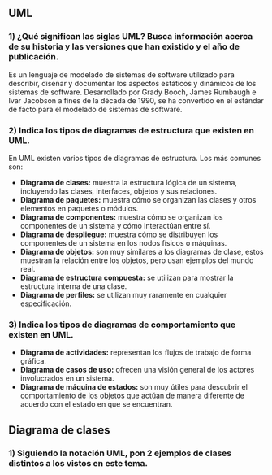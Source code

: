 ## **UML**

### 1) ¿Qué significan las siglas UML? Busca información acerca de su historia y las versiones que han existido y el año de publicación.

Es un lenguaje de modelado de sistemas de software utilizado para describir, diseñar y documentar los aspectos estáticos y dinámicos de los sistemas de software. 
Desarrollado por Grady Booch, James Rumbaugh e Ivar Jacobson a fines de la década de 1990, se ha convertido en el estándar de facto para el modelado de sistemas de software.

### 2) Indica los tipos de diagramas de estructura que existen en UML.
En UML existen varios tipos de diagramas de estructura. Los más comunes son:

- **Diagrama de clases:** muestra la estructura lógica de un sistema, incluyendo las clases, interfaces, objetos y sus relaciones.
- **Diagrama de paquetes:** muestra cómo se organizan las clases y otros elementos en paquetes o módulos.
- **Diagrama de componentes:** muestra cómo se organizan los componentes de un sistema y cómo interactúan entre sí.
- **Diagrama de despliegue:** muestra cómo se distribuyen los componentes de un sistema en los nodos físicos o máquinas.
- **Diagrama de objetos:** son muy similares a los diagramas de clase, estos muestran la relación entre los objetos, pero usan ejemplos del mundo real.
- **Diagrama de estructura compuesta:** se utilizan para mostrar la estructura interna de una clase.
- **Diagrama de perfiles:** se utilizan muy raramente en cualquier especificación.

### 3) Indica los tipos de diagramas de comportamiento que existen en UML.

- **Diagrama de actividades:** representan los flujos de trabajo de forma gráfica.
- **Diagrama de casos de uso:** ofrecen una visión general de los actores involucrados en un sistema.
- **Diagrama de máquina de estados:** son muy útiles para descubrir el comportamiento de los objetos que actúan de manera diferente de acuerdo con el estado en que se encuentran.

## **Diagrama de clases**

### 1) Siguiendo la notación UML, pon 2 ejemplos de clases distintos a los vistos en este tema.

